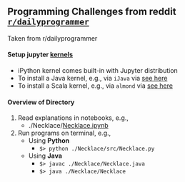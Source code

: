 ## Programming Challenges from reddit [`r/dailyprogrammer`](reddit.com/r/dailyprogrammer)
Taken from r/dailyprogrammer

#### Setup jupyter [kernels](https://github.com/jupyter/jupyter/wiki/Jupyter-kernels)
- iPython kernel comes built-in with Jupyter distribution
- To install a Java kernel, e.g., via `iJava` via [see here](https://github.com/SpencerPark/IJava)
- To install a Scala kernel, e.g., via `almond` via [see here](https://github.com/almond-sh/almond)

#### Overview of Directory 
1. Read explanations in notebooks, e.g.,  
    - ./Necklace/[Necklace.ipynb](./Necklace/Necklace.ipynb)  
2. Run programs on terminal, e.g.,  
    - Using **Python**
      - `$> python ./Necklace/src/Necklace.py`
    - Using **Java**
      - `$> javac ./Necklace/Necklace.java`
      - `$> java ./Necklace/Necklace`
      

